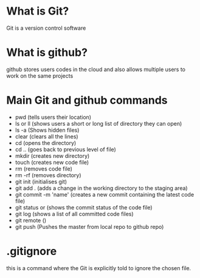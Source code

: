 # What is Git?
Git is a version control software

# What is github?
github stores users codes in the cloud and also allows multiple users to work on the same projects

# Main Git and github commands
- pwd                     (tells users their location)
- ls or ll                (shows users a short or long list of directory they can open)
- ls -a                   (Shows hidden files)
- clear                   (clears all the lines)
- cd <directory name>     (opens the directory)
- cd ..                   (goes back to previous level of file)
- mkdir <name>            (creates new directory)
- touch <name>            (creates new code file)
- rm <file name>          (removes code file)
- rm -rf <directory name> (removes directory)
- git init                (initialises git)
- git add .               (adds a change in the working directory to the staging area)
- git commit -m 'name'    (creates a new commit containing the latest code file)
- git status or           (shows the commit status of the code file)
- git log                 (shows a list of all committed code files)
- git remote              ()
- git push <to> <from>    (Pushes the master from local repo to github repo)

# .gitignore <file>
this is a command where the Git is explicitly told to ignore the chosen file.
